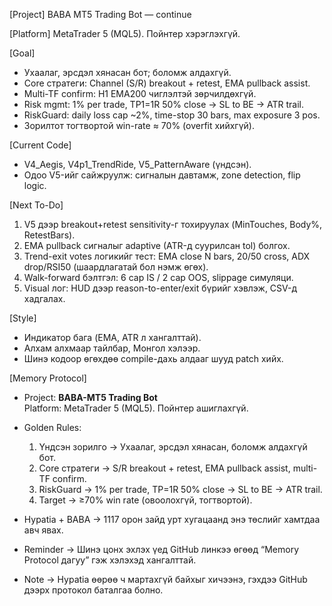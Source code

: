[Project] BABA MT5 Trading Bot — continue

[Platform] MetaTrader 5 (MQL5). Пойнтер хэрэглэхгүй.

[Goal]
- Ухаалаг, эрсдэл хянасан бот; боломж алдахгүй.
- Core стратеги: Channel (S/R) breakout + retest, EMA pullback assist.
- Multi-TF confirm: H1 EMA200 чиглэлтэй зөрчилдөхгүй.
- Risk mgmt: 1% per trade, TP1=1R 50% close → SL to BE → ATR trail.
- RiskGuard: daily loss cap ~2%, time-stop 30 bars, max exposure 3 pos.
- Зорилтот тогтвортой win-rate ≈ 70% (overfit хийхгүй).

[Current Code]
- V4_Aegis, V4p1_TrendRide, V5_PatternAware (үндсэн).
- Одоо V5-ийг сайжруулж: сигналын давтамж, zone detection, flip logic.

[Next To-Do]
1) V5 дээр breakout+retest sensitivity-г тохируулах (MinTouches, Body%, RetestBars).
2) EMA pullback сигналыг adaptive (ATR-д суурилсан tol) болгох.
3) Trend-exit votes логикийг тест: EMA close N bars, 20/50 cross, ADX drop/RSI50 (шаардлагатай бол нэмж өгөх).
4) Walk-forward бэлтгэл: 6 сар IS / 2 сар OOS, slippage симуляци.
5) Visual лог: HUD дээр reason-to-enter/exit бүрийг хэвлэж, CSV-д хадгалах.

[Style]
- Индикатор бага (EMA, ATR л хангалттай).
- Алхам алхмаар тайлбар, Монгол хэлээр.
- Шинэ кодоор өгөхдөө compile-дахь алдааг шууд patch хийх.

[Memory Protocol]

- Project: **BABA-MT5 Trading Bot**  
  Platform: MetaTrader 5 (MQL5). Пойнтер ашиглахгүй.  

- Golden Rules:  
  1. Үндсэн зорилго → Ухаалаг, эрсдэл хянасан, боломж алдахгүй бот.  
  2. Core стратеги → S/R breakout + retest, EMA pullback assist, multi-TF confirm.  
  3. RiskGuard → 1% per trade, TP=1R 50% close → SL to BE → ATR trail.  
  4. Target → ≥70% win rate (овоолохгүй, тогтвортой).  

- Hypatia + BABA → 1117 орон зайд урт хугацаанд энэ төслийг хамтдаа авч явах.  
- Reminder → Шинэ цонх эхлэх үед GitHub линкээ өгөөд “Memory Protocol дагуу” гэж хэлэхэд хангалттай.  
- Note → Hypatia өөрөө ч мартахгүй байхыг хичээнэ, гэхдээ GitHub дээрх протокол баталгаа болно.
